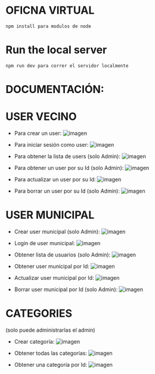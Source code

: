 # OFICNA VIRTUAL

```
npm install para modulos de node
```

# Run the local server

```
npm run dev para correr el servidor localmente
```


# DOCUMENTACIÓN:
# USER VECINO
- Para crear un user:
![imagen](https://user-images.githubusercontent.com/116845688/210419705-5673d727-d7b7-453e-b76b-b0419369bf6d.png)

- Para iniciar sesión como user:
![imagen](https://user-images.githubusercontent.com/116845688/210419795-fab76a1d-1ea4-4b48-96c5-dd676ecf8261.png)

- Para obtener la lista de users (solo Admin):
![imagen](https://user-images.githubusercontent.com/116845688/210419948-eb506886-ef81-4007-85d7-7516573047f5.png)

- Para obtener un user por su Id (solo Admin):
![imagen](https://user-images.githubusercontent.com/116845688/210419995-b9ba88d3-d93c-4135-8ff7-72fa1ecd93fd.png)

- Para actualizar un user por su Id:
![imagen](https://user-images.githubusercontent.com/116845688/210420278-44e4aa3e-418f-404d-8579-b4af0e679e33.png)

- Para borrar un user por su Id (solo Admin):
![imagen](https://user-images.githubusercontent.com/116845688/210420484-8388f902-faad-40c3-8f45-ffaa103e7c65.png)

# USER MUNICIPAL
- Crear user municipal (solo Admin):
![imagen](https://user-images.githubusercontent.com/116845688/210420633-7c375c68-ddd0-4fb5-aaf2-747cb8d7b596.png)

- Login de user municipal:
![imagen](https://user-images.githubusercontent.com/116845688/210420722-6d8db918-e7a6-4f44-9b4b-7a3e3c7e2c77.png)

- Obtener lista de usuarios (solo Admin):
![imagen](https://user-images.githubusercontent.com/116845688/210420794-ea14ddea-9c71-486b-8c4a-83b03062ddd3.png)

- Obtener user municipal por Id:
![imagen](https://user-images.githubusercontent.com/116845688/210420892-728ba1f4-6cf9-408b-836b-6dda4295a376.png)

- Actualizar user municipal por Id:
![imagen](https://user-images.githubusercontent.com/116845688/210420943-44d0f4b6-36e0-4a26-b7e9-dd4e4153ddf4.png)

- Borrar user municipal por Id (solo Admin):
![imagen](https://user-images.githubusercontent.com/116845688/210421014-829c3c09-2b6d-44cd-9034-3670cf5133b6.png)

# CATEGORIES 
(solo puede administrarlas el admin)

- Crear categoría: 
![imagen](https://user-images.githubusercontent.com/116845688/210421252-beb30f36-3b71-4330-862e-8466e81abb07.png)

- Obtener todas las categorías:
![imagen](https://user-images.githubusercontent.com/116845688/210421302-06b16cb3-481f-47f5-937e-f4a09de99e3e.png)

- Obtener una categoría por Id:
![imagen](https://user-images.githubusercontent.com/116845688/210421349-5da63fa0-f4aa-4322-8662-f3c47841cd12.png)










